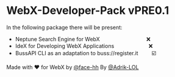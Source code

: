 # WebX-Developer-Pack vPRE0.1

In the following package there will be present:

+ Neptune Search Engine for WebX                               ❌
+ IdeX for Developing WebX Applications                       ❌
+ BussAPI CLI as an adaptation to buss://register.it         ☑️

Made with ❤️ for WebX by <a href="https://github.com/face-hh/">@face-hh</a> By <a href="https://github.com/@Adrik-LOL/">@Adrik-LOL</a>